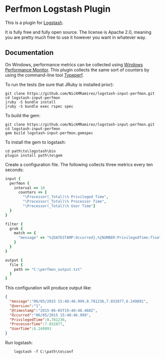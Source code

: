 # Perfmon Logstash Plugin

This is a plugin for [Logstash](https://github.com/elasticsearch/logstash).

It is fully free and fully open source. The license is Apache 2.0, meaning you are pretty much free to use it however you want in whatever way.

## Documentation

On Windows, performance metrics can be collected using [Windows Performance Monitor](https://technet.microsoft.com/en-us/library/cc749249.aspx).
This plugin collects the same sort of counters by using the command-line tool [Typeperf](https://technet.microsoft.com/en-us/library/bb490960.aspx).

To run the tests (be sure that JRuby is installed prior):
```
git clone https://github.com/NickMRamirez/logstash-input-perfmon.git
cd logstash-input-perfmon
jruby -S bundle install
jruby -S bundle exec rspec spec
```

To build the gem:
```
git clone https://github.com/NickMRamirez/logstash-input-perfmon.git
cd logstash-input-perfmon
gem build logstash-input-perfmon.gemspec
```

To install the gem to logstash:
```
cd path\to\logstash\bin
plugin install path\to\gem
```
	
Create a configuration file. The following collects three metrics every ten seconds:
```ruby
input {
  perfmon {
	interval => 10 
	  counters => [
		"\Processor(_Total)\% Privileged Time",
		"\Processor(_Total)\% Processor Time", 
		"\Processor(_Total)\% User Time"]
  }
}

filter {
  grok {
	match => {
	  "message" => "%{DATESTAMP:Occurred},%{NUMBER:PrivilegedTime:float},%{NUMBER:ProcessorTime:float},%{NUMBER:UserTime:float}"
	}
  }
}

output {
  file {
	path => "C:\perfmon_output.txt"
  }
}
```

This configuration will produce output like:
```json
{
  "message":"06/05/2015 15:40:46.999,0.781236,7.032877,6.249891",
  "@version":"1",
  "@timestamp":"2015-06-05T19:40:48.468Z",
  "Occurred":"06/05/2015 15:40:46.999",
  "PrivilegedTime":0.781236,
  "ProcessorTime":7.032877,
  "UserTime":6.249891
}
```

Run logstash:
```
    logstash -f C:\path\to\conf
```